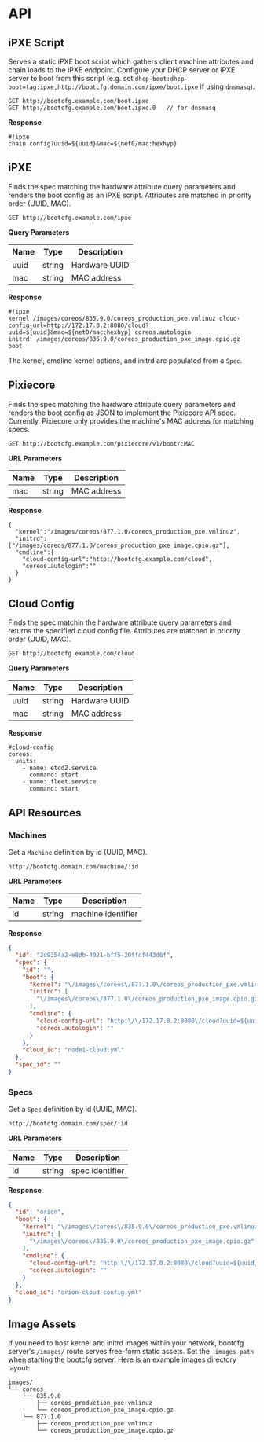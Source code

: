 
# API

## iPXE Script

Serves a static iPXE boot script which gathers client machine attributes and chain loads to the iPXE endpoint. Configure your DHCP server or iPXE server to boot from this script (e.g. set `dhcp-boot:dhcp-boot=tag:ipxe,http://bootcfg.domain.com/ipxe/boot.ipxe` if using `dnsmasq`).

    GET http://bootcfg.example.com/boot.ipxe
    GET http://bootcfg.example.com/boot.ipxe.0   // for dnsmasq

**Response**

    #!ipxe
    chain config?uuid=${uuid}&mac=${net0/mac:hexhyp}

## iPXE

Finds the spec matching the hardware attribute query parameters and renders the boot config as an iPXE script. Attributes are matched in priority order (UUID, MAC).

    GET http://bootcfg.example.com/ipxe

**Query Parameters**

| Name | Type   | Description   |
|------|--------|---------------|
| uuid | string | Hardware UUID |
| mac  | string | MAC address   |

**Response**

    #!ipxe
    kernel /images/coreos/835.9.0/coreos_production_pxe.vmlinuz cloud-config-url=http://172.17.0.2:8080/cloud?uuid=${uuid}&mac=${net0/mac:hexhyp} coreos.autologin
    initrd  /images/coreos/835.9.0/coreos_production_pxe_image.cpio.gz
    boot

The kernel, cmdline kernel options, and initrd are populated from a `Spec`.

## Pixiecore

Finds the spec matching the hardware attribute query parameters and renders the boot config as JSON to implement the Pixiecore API [spec](https://github.com/danderson/pixiecore/blob/master/README.api.md). Currently, Pixiecore only provides the machine's MAC address for matching specs.

    GET http://bootcfg.example.com/pixiecore/v1/boot/:MAC

**URL Parameters**

| Name | Type   | Description |
|------|--------|-------------|
| mac  | string | MAC address |

**Response**

    {
      "kernel":"/images/coreos/877.1.0/coreos_production_pxe.vmlinuz",
      "initrd":["/images/coreos/877.1.0/coreos_production_pxe_image.cpio.gz"],
      "cmdline":{
        "cloud-config-url":"http://bootcfg.example.com/cloud",
        "coreos.autologin":""
      }
    }

## Cloud Config

Finds the spec matchin the hardware attribute query parameters and returns the specified cloud config file. Attributes are matched in priority order (UUID, MAC).

    GET http://bootcfg.example.com/cloud

**Query Parameters**

| Name | Type   | Description   |
|------|--------|---------------|
| uuid | string | Hardware UUID |
| mac  | string | MAC address   |

**Response**

    #cloud-config
    coreos:
      units:
        - name: etcd2.service
          command: start
        - name: fleet.service
          command: start

## API Resources

### Machines

Get a `Machine` definition by id (UUID, MAC).

    http://bootcfg.domain.com/machine/:id

**URL Parameters**

| Name | Type   | Description |
|------|--------|-------------|
| id   | string | machine identifier |

**Response**

```json
{
  "id": "2d9354a2-e8db-4021-bff5-20ffdf443d6f",
  "spec": {
    "id": "",
    "boot": {
      "kernel": "\/images\/coreos\/877.1.0\/coreos_production_pxe.vmlinuz",
      "initrd": [
        "\/images\/coreos\/877.1.0\/coreos_production_pxe_image.cpio.gz"
      ],
      "cmdline": {
        "cloud-config-url": "http:\/\/172.17.0.2:8080\/cloud?uuid=${uuid}&mac=${net0\/mac:hexhyp}",
        "coreos.autologin": ""
      }
    },
    "cloud_id": "node1-cloud.yml"
  },
  "spec_id": ""
}
```

### Specs

Get a `Spec` definition by id (UUID, MAC).

    http://bootcfg.domain.com/spec/:id

**URL Parameters**

| Name | Type   | Description |
|------|--------|-------------|
| id   | string | spec identifier |

**Response**

```json
{
  "id": "orion",
  "boot": {
    "kernel": "\/images\/coreos\/835.9.0\/coreos_production_pxe.vmlinuz",
    "initrd": [
      "\/images\/coreos\/835.9.0\/coreos_production_pxe_image.cpio.gz"
    ],
    "cmdline": {
      "cloud-config-url": "http:\/\/172.17.0.2:8080\/cloud?uuid=${uuid}&mac=${net0\/mac:hexhyp}",
      "coreos.autologin": ""
    }
  },
  "cloud_id": "orion-cloud-config.yml"
}
```

## Image Assets

If you need to host kernel and initrd images within your network, bootcfg server's `/images/` route serves free-form static assets. Set the `-images-path` when starting the bootcfg server. Here is an example images directory layout:

    images/
    └── coreos
        └── 835.9.0
            ├── coreos_production_pxe.vmlinuz
            └── coreos_production_pxe_image.cpio.gz
        └── 877.1.0
            ├── coreos_production_pxe.vmlinuz
            └── coreos_production_pxe_image.cpio.gz

